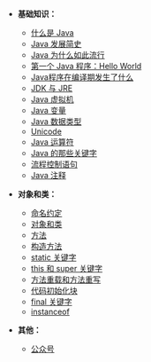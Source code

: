  -  **基础知识：**
	- [什么是 Java](docs/basic/what-is-java.md)
	- [Java 发展简史](docs/basic/java-history.md)
	- [Java 为什么如此流行](docs/basic/why-java-popular.md)
	- [第一个 Java 程序：Hello World](docs/basic/hello-world.md)
	- [Java程序在编译期发生了什么](docs/basic/what-happen-when-javac.md)
	- [JDK 与 JRE](docs/basic/jdk-jre.md)
	- [Java 虚拟机](docs/basic/jvm.md)
	- [Java 变量](docs/basic/java-var.md)
	- [Java 数据类型](docs/basic/java-data-type.md)
	- [Unicode](docs/basic/unicode.md)
	- [Java 运算符](docs/basic/java-operator.md)
	- [Java 的那些关键字](docs/basic/java-keywords.md)
	- [流程控制语句](docs/basic/java-control.md)
	- [Java 注释](docs/basic/javadoc.md)

-  **对象和类：**
	- [命名约定](docs/object-class/java-naming.md)
	- [对象和类](docs/object-class/java-object-class.md)
	- [方法](docs/object-class/java-method.md)
	- [构造方法](docs/object-class/java-construct.md)
	- [static 关键字](docs/object-class/java-static.md)
	- [this 和 super 关键字](docs/object-class/java-this.md)
	- [方法重载和方法重写](docs/object-class/override-overload.md)
	- [代码初始化块](docs/object-class/code-init.md)
	- [final 关键字](docs/object-class/java-final.md)
	- [instanceof](docs/object-class/java-instanceof.md)

-  **其他：**
	- [公众号](docs/bottom.md)

